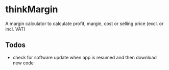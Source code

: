 # thinkMargin

A margin calculator to calculate profit, margin, cost or selling price (excl. or incl. VAT)

## Todos

- check for software update when app is resumed and then download new code
